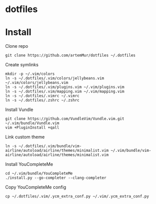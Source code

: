 # dotfiles

Install
=======

Clone repo

    git clone https://github.com/artemMur/dotfiles ~/.dotfiles

Create symlinks

    mkdir -p ~/.vim/colors
    ln -s ~/.dotfiles/.vim/colors/jellybeans.vim ~/.vim/colors/jellybeans.vim
    ln -s ~/.dotfiles/.vim/plugins.vim ~/.vim/plugins.vim
    ln -s ~/.dotfiles/.vim/mapping.vim ~/.vim/mapping.vim
    ln -s ~/.dotfiles/.vimrc ~/.vimrc
    ln -s ~/.dotfiles/.zshrc ~/.zshrc

Install Vundle

    git clone https://github.com/VundleVim/Vundle.vim.git ~/.vim/bundle/Vundle.vim
    vim +PluginInstall +qall

Link custom theme

    ln -s ~/.dotfiles/.vim/bundle/vim-airline/autoload/airline/themes/minimalist.vim ~/.vim/bundle/vim-airline/autoload/airline/themes/minimalist.vim

Install YouCompleteMe

    cd ~/.vim/bundle/YouCompleteMe
    ./install.py --go-completer --clang-completer

Copy YouCompleteMe config

    cp ~/.dotfiles/.vim/.ycm_extra_conf.py ~/.vim/.ycm_extra_conf.py

